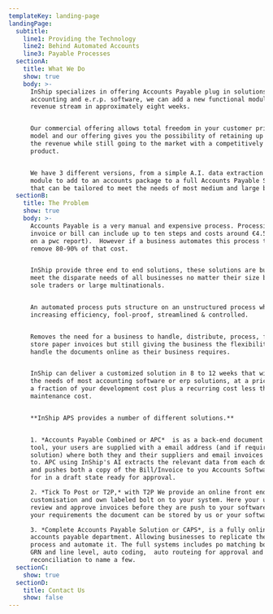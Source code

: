 ```yaml
---
templateKey: landing-page
landingPage:
  subtitle: 
    line1: Providing the Technology 
    line2: Behind Automated Accounts 
    line3: Payable Processes
  sectionA:
    title: What We Do
    show: true
    body: >-
      InShip specializes in offering Accounts Payable plug in solutions for
      accounting and e.r.p. software, we can add a new functional module and
      revenue stream in approximately eight weeks. 


      Our commercial offering allows total freedom in your customer pricing
      model and our offering gives you the possibility of retaining up to 80% of
      the revenue while still going to the market with a competitively priced
      product. 


      We have 3 different versions, from a simple A.I. data extraction hidden
      module to add to an accounts package to a full Accounts Payable Solution
      that can be tailored to meet the needs of most medium and large business.
  sectionB:
    title: The Problem
    show: true
    body: >-
      Accounts Payable is a very manual and expensive process. Processing each
      invoice or bill can include up to ten steps and costs around €4.50 (based
      on a pwc report).  However if a business automates this process they can
      remove 80-90% of that cost.


      InShip provide three end to end solutions, these solutions are built to
      meet the disparate needs of all businesses no matter their size be they
      sole traders or large multinationals.


      An automated process puts structure on an unstructured process while
      increasing efficiency, fool-proof, streamlined & controlled. 


      Removes the need for a business to handle, distribute, process, file &
      store paper invoices but still giving the business the flexibility to
      handle the documents online as their business requires. 


      InShip can deliver a customized solution in 8 to 12 weeks that will suit
      the needs of most accounting software or erp solutions, at a price that is
      a fraction of your development cost plus a recurring cost less they your
      maintenance cost. 


      **InShip APS provides a number of different solutions.** 


      1. *Accounts Payable Combined or APC*  is as a back-end document handling
      tool, your users are supplied with a email address (and if required a dnd
      solution) where both they and their suppliers and email invoices and bills
      to. APC using InShip's AI extracts the relevant data from each document
      and pushes both a copy of the Bill/Invoice to you Accounts Software ready
      for in a draft state ready for approval.

      2. *Tick To Post or T2P,* with T2P We provide an online front end
      customisation and own labeled bolt on to your system. Here your users can
      review and approve invoices before they are push to your software based on
      your requirements the document can be stored by us or your software.    

      3. *Complete Accounts Payable Solution or CAPS*, is a fully online
      accounts payable department. Allowing businesses to replicate the complex
      process and automate it. The full systems includes po matching both at a
      GRN and line level, auto coding,  auto routeing for approval and statement
      reconciliation to name a few.
  sectionC:
    show: true
  sectionD:
    title: Contact Us
    show: false
---
```

